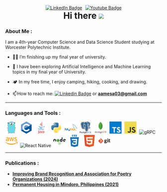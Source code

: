 <div align="center" style="margin: 0; padding: 0;">
  <div id="badges" style="display: flex; align-items: center; justify-content: center; gap: 10px; margin: 0; padding: 0;">
    <a href="https://www.linkedin.com/in/andrew-a-mesa/"><img src="https://img.shields.io/badge/LinkedIn-blue?style=for-the-badge&logo=linkedin&logoColor=white" alt="LinkedIn Badge"/></a>
    <a href="https://www.youtube.com/@Andy_Table"><img src="https://img.shields.io/badge/YouTube-red?style=for-the-badge&logo=youtube&logoColor=white" alt="Youtube Badge"/></a>
  </div>

  <h1 style="margin: 0; padding: 0; text-decoration: none;">
      Hi there
      <img src="https://media.giphy.com/media/hvRJCLFzcasrR4ia7z/giphy.gif" width="30px" style="margin: 0; padding: 0; text-decoration: none;"/>
  </h1>
</div>

### About Me :
I am a 4th-year Computer Science and Data Science Student studying at Worcester Polytechnic Institute.
- :man_student: I’m finishing up my final year of university.

- :robot: I have been exploring Artificial Intelligence and Machine Learning topics in my final year of University.

- :camping: In my free time, I enjoy camping, hiking, cooking, and drawing.

- :mailbox:How to reach me: [![Linkedin Badge](https://img.shields.io/badge/-Andrew-blue?style=flat&logo=Linkedin&logoColor=white)](https://www.linkedin.com/in/andrew-a-mesa/) or **aamesa03@gmail.com**

---

### Languages and Tools :
<div>
  <img src="https://github.com/devicons/devicon/blob/master/icons/go/go-original.svg" title="Golang" alt="Golang" width="40" height="40"/>&nbsp;
  <img src="https://github.com/devicons/devicon/blob/master/icons/c/c-original.svg" title="C" alt="C" width="40" height="40"/>&nbsp;
  <img src="https://github.com/devicons/devicon/blob/master/icons/java/java-original-wordmark.svg" title="Java" alt="Java" width="40" height="40"/>&nbsp;
  <img src="https://github.com/devicons/devicon/blob/master/icons/python/python-original.svg" title="Python" alt="Python" width="40" height="40"/>&nbsp;
  <img src="https://github.com/devicons/devicon/blob/master/icons/mysql/mysql-original-wordmark.svg" title="MySQL" alt="MySQL" width="40" height="40"/>&nbsp;
  <img src="https://github.com/devicons/devicon/blob/master/icons/postgresql/postgresql-original-wordmark.svg" title="PostgreSQL" alt="PostgreSQL" width="40" height="40"/>&nbsp;
  <img src="https://github.com/devicons/devicon/blob/master/icons/mongodb/mongodb-original-wordmark.svg" title="NoSQL (MongoDB)" alt="NoSQL (MongoDB)" width="40" height="40"/>&nbsp;
  <img src="https://github.com/devicons/devicon/blob/master/icons/typescript/typescript-original.svg" title="TypeScript" alt="TypeScript" width="40" height="40"/>&nbsp;
  <img src="https://github.com/devicons/devicon/blob/master/icons/javascript/javascript-original.svg" title="JavaScript" alt="JavaScript" width="40" height="40"/>&nbsp;
  <img src="https://grpc.io/img/logos/grpc-icon-color.png" title="gRPC" alt="gRPC" width="40" height="40"/>&nbsp;
  <img src="https://github.com/devicons/devicon/blob/master/icons/amazonwebservices/amazonwebservices-plain-wordmark.svg" title="AWS" alt="AWS" width="40" height="40"/>&nbsp;
  <img src="https://reactnative.dev/img/header_logo.svg" title="React Native" alt="React Native" width="40" height="40"/>&nbsp;
  <img src="https://github.com/devicons/devicon/blob/master/icons/nodejs/nodejs-original-wordmark.svg" title="NodeJS" alt="NodeJS" width="40" height="40"/>&nbsp;
  <img src="https://github.com/devicons/devicon/blob/master/icons/css3/css3-plain-wordmark.svg" title="CSS3" alt="CSS" width="40" height="40"/>&nbsp;
  <img src="https://github.com/devicons/devicon/blob/master/icons/html5/html5-original.svg" title="HTML5" alt="HTML" width="40" height="40"/>&nbsp; 
  <img src="https://github.com/devicons/devicon/blob/master/icons/git/git-original-wordmark.svg" title="Git" alt="Git" width="40" height="40"/>&nbsp;
</div>

---


### Publications :
- [**Improving Brand Recognition and Association for Poetry Organizations (2024)**](https://digital.wpi.edu/show/m039k912r)
- [**Permanent Housing in Mindoro, Philippines (2021)**](https://digital.wpi.edu/concern/student_works/p8418r61f?locale=en)
